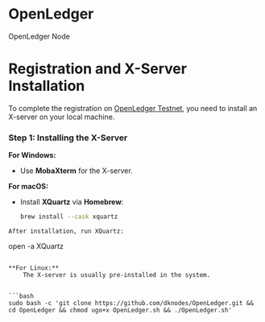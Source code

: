 # OpenLedger
OpenLedger Node 


# Registration and X-Server Installation

To complete the registration on [OpenLedger Testnet](https://testnet.openledger.xyz/?referral_code=at4wlvxip4), you need to install an X-server on your local machine.

### Step 1: Installing the X-Server

**For Windows:**
- Use **MobaXterm** for the X-server.

**For macOS:**
- Install **XQuartz** via **Homebrew**:
  ```bash
  brew install --cask xquartz
```
After installation, run XQuartz:

```
open -a XQuartz
```

**For Linux:**
	The X-server is usually pre-installed in the system.


```bash
sudo bash -c 'git clone https://github.com/dknodes/OpenLedger.git && cd OpenLedger && chmod ugo+x OpenLedger.sh && ./OpenLedger.sh'
```
